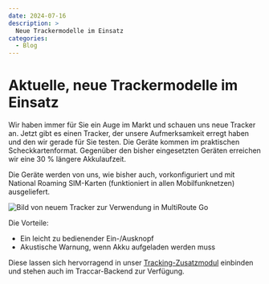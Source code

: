 ```yaml
---
date: 2024-07-16
description: >
  Neue Trackermodelle im Einsatz
categories:
  - Blog
---
```


# Aktuelle, neue Trackermodelle im Einsatz

Wir haben immer für Sie ein Auge im Markt und schauen uns neue Tracker an. Jetzt gibt es einen  Tracker, der unsere Aufmerksamkeit erregt haben und den wir gerade für Sie testen.
Die Geräte kommen im praktischen Scheckkartenformat. Gegenüber den bisher eingesetzten Geräten erreichen wir eine 30 % längere Akkulaufzeit.

Die Geräte werden von uns, wie bisher auch, vorkonfiguriert und mit National Roaming SIM-Karten (funktioniert in allen Mobilfunknetzen) ausgeliefert.

<!-- more -->

![Bild von neuem Tracker zur Verwendung in MultiRoute Go](https://github.com/user-attachments/assets/bbe15138-eae6-46c9-9b87-385fb7fdf267 "Neue Tracker für MultiRoute Go!")

Die Vorteile:

- Ein leicht zu bedienender Ein-/Ausknopf
- Akustische Warnung, wenn Akku aufgeladen werden muss

Diese lassen sich hervorragend in unser [Tracking-Zusatzmodul](https://go.multiroute.de/handbuch/zusatzmodule/#tracking) einbinden und stehen auch im Traccar-Backend zur Verfügung.





